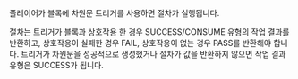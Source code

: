 플레이어가 블록에 차원문 트리거를 사용하면 절차가 실행됩니다.

절차는 트리거가 블록과 상호작용 한 경우 SUCCESS/CONSUME 유형의 작업 결과를 반환하고, 상호작용이 실패한 경우 FAIL, 상호작용이 없는 경우 PASS를 반환해야 합니다. 트리거가 차원문을 성공적으로 생성했거나 절차가 값을 반환하지 않으면 작업 결과 유형은 SUCCESS가 됩니다.
